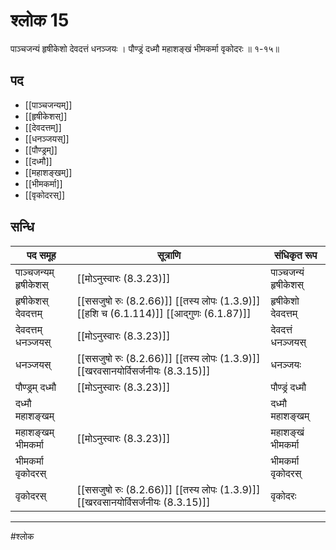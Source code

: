 # श्लोक 15

पाञ्चजन्यं हृषीकेशो देवदत्तं धनञ्जयः ।
पौण्ड्रं दध्मौ महाशङ्खं भीमकर्मा वृकोदरः ॥ १-१५॥


## पद 

- [[पाञ्चजन्यम्]]
- [[हृषीकेशस्]]
- [[देवदत्तम्]]
- [[धनञ्जयस्]]
- [[पौण्ड्रम्]]
- [[दध्मौ]]
- [[महाशङ्खम्]]
- [[भीमकर्मा]]
- [[वृकोदरस्]]

## सन्धि

| पद समूह | सूत्राणि | संधिकृत रूप |
| ----- | ----- | ----- |
| पाञ्चजन्यम् हृषीकेशस् |  [[मोऽनुस्वारः (8.3.23)]] | पाञ्चजन्यं हृषीकेशस् |
| हृषीकेशस् देवदत्तम् |  [[ससजुषो रुः (8.2.66)]] [[तस्य लोपः (1.3.9)]] [[हशि च (6.1.114)]] [[आद्गुणः (6.1.87)]] | हृषीकेशो देवदत्तम् |
| देवदत्तम् धनञ्जयस् |  [[मोऽनुस्वारः (8.3.23)]] | देवदत्तं धनञ्जयस् |
| धनञ्जयस् |  [[ससजुषो रुः (8.2.66)]] [[तस्य लोपः (1.3.9)]] [[खरवसानयोर्विसर्जनीयः (8.3.15)]] | धनञ्जयः |
| पौण्ड्रम् दध्मौ |  [[मोऽनुस्वारः (8.3.23)]] | पौण्ड्रं दध्मौ |
| दध्मौ महाशङ्खम् |  | दध्मौ महाशङ्खम् |
| महाशङ्खम् भीमकर्मा |  [[मोऽनुस्वारः (8.3.23)]] | महाशङ्खं भीमकर्मा |
| भीमकर्मा वृकोदरस् |  | भीमकर्मा वृकोदरस् |
| वृकोदरस् |  [[ससजुषो रुः (8.2.66)]] [[तस्य लोपः (1.3.9)]] [[खरवसानयोर्विसर्जनीयः (8.3.15)]] | वृकोदरः |


---

#श्लोक